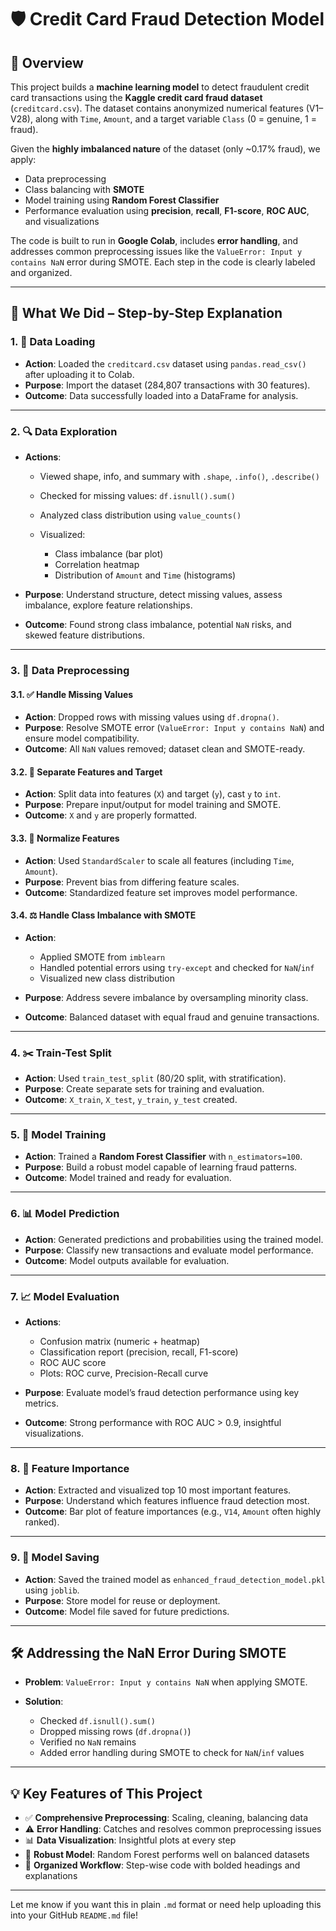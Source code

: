 
# 🛡️ Credit Card Fraud Detection Model

## 📌 Overview

This project builds a **machine learning model** to detect fraudulent credit card transactions using the **Kaggle credit card fraud dataset** (`creditcard.csv`). The dataset contains anonymized numerical features (V1–V28), along with `Time`, `Amount`, and a target variable `Class` (0 = genuine, 1 = fraud).

Given the **highly imbalanced nature** of the dataset (only \~0.17% fraud), we apply:

* Data preprocessing
* Class balancing with **SMOTE**
* Model training using **Random Forest Classifier**
* Performance evaluation using **precision**, **recall**, **F1-score**, **ROC AUC**, and visualizations

The code is built to run in **Google Colab**, includes **error handling**, and addresses common preprocessing issues like the `ValueError: Input y contains NaN` error during SMOTE. Each step in the code is clearly labeled and organized.

---

## 🧠 What We Did – Step-by-Step Explanation

### 1. 📂 Data Loading

* **Action**: Loaded the `creditcard.csv` dataset using `pandas.read_csv()` after uploading it to Colab.
* **Purpose**: Import the dataset (284,807 transactions with 30 features).
* **Outcome**: Data successfully loaded into a DataFrame for analysis.

---

### 2. 🔍 Data Exploration

* **Actions**:

  * Viewed shape, info, and summary with `.shape`, `.info()`, `.describe()`
  * Checked for missing values: `df.isnull().sum()`
  * Analyzed class distribution using `value_counts()`
  * Visualized:

    * Class imbalance (bar plot)
    * Correlation heatmap
    * Distribution of `Amount` and `Time` (histograms)

* **Purpose**: Understand structure, detect missing values, assess imbalance, explore feature relationships.

* **Outcome**: Found strong class imbalance, potential `NaN` risks, and skewed feature distributions.

---

### 3. 🧹 Data Preprocessing

#### 3.1. ✅ Handle Missing Values

* **Action**: Dropped rows with missing values using `df.dropna()`.
* **Purpose**: Resolve SMOTE error (`ValueError: Input y contains NaN`) and ensure model compatibility.
* **Outcome**: All `NaN` values removed; dataset clean and SMOTE-ready.

#### 3.2. 🔀 Separate Features and Target

* **Action**: Split data into features (`X`) and target (`y`), cast `y` to `int`.
* **Purpose**: Prepare input/output for model training and SMOTE.
* **Outcome**: `X` and `y` are properly formatted.

#### 3.3. 📏 Normalize Features

* **Action**: Used `StandardScaler` to scale all features (including `Time`, `Amount`).
* **Purpose**: Prevent bias from differing feature scales.
* **Outcome**: Standardized feature set improves model performance.

#### 3.4. ⚖️ Handle Class Imbalance with SMOTE

* **Action**:

  * Applied SMOTE from `imblearn`
  * Handled potential errors using `try-except` and checked for `NaN`/`inf`
  * Visualized new class distribution

* **Purpose**: Address severe imbalance by oversampling minority class.

* **Outcome**: Balanced dataset with equal fraud and genuine transactions.

---

### 4. ✂️ Train-Test Split

* **Action**: Used `train_test_split` (80/20 split, with stratification).
* **Purpose**: Create separate sets for training and evaluation.
* **Outcome**: `X_train`, `X_test`, `y_train`, `y_test` created.

---

### 5. 🧠 Model Training

* **Action**: Trained a **Random Forest Classifier** with `n_estimators=100`.
* **Purpose**: Build a robust model capable of learning fraud patterns.
* **Outcome**: Model trained and ready for evaluation.

---

### 6. 📊 Model Prediction

* **Action**: Generated predictions and probabilities using the trained model.
* **Purpose**: Classify new transactions and evaluate model performance.
* **Outcome**: Model outputs available for evaluation.

---

### 7. 📈 Model Evaluation

* **Actions**:

  * Confusion matrix (numeric + heatmap)
  * Classification report (precision, recall, F1-score)
  * ROC AUC score
  * Plots: ROC curve, Precision-Recall curve

* **Purpose**: Evaluate model’s fraud detection performance using key metrics.

* **Outcome**: Strong performance with ROC AUC > 0.9, insightful visualizations.

---

### 8. 🌟 Feature Importance

* **Action**: Extracted and visualized top 10 most important features.
* **Purpose**: Understand which features influence fraud detection most.
* **Outcome**: Bar plot of feature importances (e.g., `V14`, `Amount` often highly ranked).

---

### 9. 💾 Model Saving

* **Action**: Saved the trained model as `enhanced_fraud_detection_model.pkl` using `joblib`.
* **Purpose**: Store model for reuse or deployment.
* **Outcome**: Model file saved for future predictions.

---

## 🛠️ Addressing the NaN Error During SMOTE

* **Problem**: `ValueError: Input y contains NaN` when applying SMOTE.
* **Solution**:

  * Checked `df.isnull().sum()`
  * Dropped missing rows (`df.dropna()`)
  * Verified no `NaN` remains
  * Added error handling during SMOTE to check for `NaN`/`inf` values

---

## 💡 Key Features of This Project

* ✅ **Comprehensive Preprocessing**: Scaling, cleaning, balancing data
* ⚠️ **Error Handling**: Catches and resolves common preprocessing issues
* 📊 **Data Visualization**: Insightful plots at every step
* 🌲 **Robust Model**: Random Forest performs well on balanced datasets
* 📂 **Organized Workflow**: Step-wise code with bolded headings and explanations

---

Let me know if you want this in plain `.md` format or need help uploading this into your GitHub `README.md` file!
